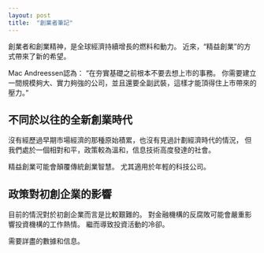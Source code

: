```yaml
---
layout: post
title:  "創業者筆記"
---
```



創業者和創業精神，是全球經濟持續增長的燃料和動力。
近來，“精益創業”的方式帶來了新的希望。

Mac Andreessen認為：
“在夯實基礎之前根本不要去想上市的事務。
你需要建立一間規模夠大、實力夠強的公司，並且還要全副武裝，這樣才能頂得住上市帶來的壓力。”

## 不同於以往的全新創業時代
沒有經歷過早期市場經濟的那種原始積累，也沒有見過計劃經濟時代的情況，
但我們處於一個相對和平，政策較為溫和，信息技術高度發達的社會。

精益創業可能會顛覆傳統創業智慧。
尤其適用於年輕的科技公司。

## 政策對初創企業的影響
目前的情況對於初創企業而言是比較艱難的。
對金融機構的反腐敗可能會嚴重影響投資機構的工作熱情。
繼而導致投資活動的冷卻。

需要詳盡的數據和信息。
